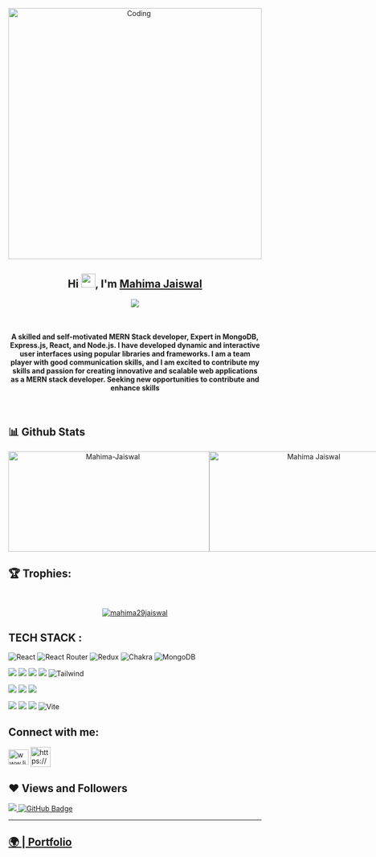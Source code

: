<p align="center"><img src="https://i.gifer.com/origin/d7/d72fdb011630fad8d1472c4af0292364.gif"  alt="Coding" width="100%"height="500"></p>
 
 <h2 align="center">Hi <img src="https://media.giphy.com/media/hvRJCLFzcasrR4ia7z/giphy.gif" width="28">, I'm <a href="https://github.com/VivekGhalout" target="_blank" rel="noopener noreferrer"> Mahima Jaiswal </a></h2>
<p align="center">
  <img src="https://readme-typing-svg.herokuapp.com/?lines=Full%20Stack%20MERN%20Developer;&center=true&width=500&height=50">
</p>

 <br/>
    <h4 align="center">
      A skilled and self-motivated MERN Stack developer, Expert in MongoDB, Express.js, React, and Node.js. I have developed dynamic and interactive user interfaces using popular libraries and frameworks. I am a team player with good communication skills, and I am excited to contribute my skills and passion for creating innovative and scalable web applications as a MERN stack developer. Seeking new opportunities to contribute and enhance skills
    </h4>
    <br />
   
## 📊 Github Stats
<div align="center" style="display: flex; flex-wrap: nowrap;">
    <img width="400px" height="200px" src="https://github-readme-stats.vercel.app/api?username=mahima29jaiswal&count_private=true&show_icons=true&theme=radical&hide_border=true" alt="Mahima-Jaiswal" />
    <img width="400px" height="200px" src="http://github-readme-streak-stats.herokuapp.com?user=mahima29jaiswal&theme=radical&hide_border=true&date_format=M%20j%5B%2C%20Y%5D" alt="Mahima Jaiswal" />
    <img width="400px" height="200px" align="center" src="https://github-readme-stats.vercel.app/api/top-langs/?username=mahima29jaiswal&theme=neon&border_radius=2.7" alt="Mahima_Jaiswal" />
</div>

## 🏆 Trophies:
<br/>
<p align="center"> <a href="https://github.com/ryo-ma/github-profile-trophy"><img src="https://github-profile-trophy.vercel.app/?username=mahima29jaiswal&theme=radical&hide_border=true" alt="mahima29jaiswal" /></a> </p>

## TECH STACK :

![React](https://img.shields.io/badge/react-%2320232a.svg?style=for-the-badge&logo=react&logoColor=%2361DAFB) ![React Router](https://img.shields.io/badge/React_Router-CA4245?style=for-the-badge&logo=react-router&logoColor=white) ![Redux](https://img.shields.io/badge/redux-%23593d88.svg?style=for-the-badge&logo=redux&logoColor=white) ![Chakra](https://img.shields.io/badge/chakra-%234ED1C5.svg?style=for-the-badge&logo=chakraui&logoColor=white) ![MongoDB](https://img.shields.io/badge/MongoDB-%234ea94b.svg?style=for-the-badge&logo=mongodb&logoColor=white)

<img src="https://img.shields.io/badge/HTML5-E34F26?style=for-the-badge&logo=html5&logoColor=white"/> <img src="https://img.shields.io/badge/CSS3-1572B6?style=for-the-badge&logo=css3&logoColor=white"/> <img src="https://img.shields.io/badge/JavaScript-323330?style=for-the-badge&logo=javascript&logoColor=F7DF1E"/> <img src="https://img.shields.io/badge/Bootstrap-563D7C?style=for-the-badge&logo=bootstrap&logoColor=white"/>  ![Tailwind](https://img.shields.io/badge/Tailwind_CSS-38B2AC?style=for-the-badge&logo=tailwind-css&logoColor=white)


<img src="https://img.shields.io/badge/Node.js-339933?style=for-the-badge&logo=nodedotjs&logoColor=white"/> <img src="https://img.shields.io/badge/Express.js-000000?style=for-the-badge&logo=express&logoColor=white"/> <img src="https://img.shields.io/badge/java-%23ED8B00.svg?style=for-the-badge&logo=java&logoColor=white"/>


<img src="https://img.shields.io/badge/npm-CB3837?style=for-the-badge&logo=npm&logoColor=white"/> <img src="https://img.shields.io/badge/GitHub-100000?style=for-the-badge&logo=github&logoColor=white"/>  <img src="https://img.shields.io/badge/GIT-E44C30?style=for-the-badge&logo=git&logoColor=white"/> ![Vite](https://img.shields.io/badge/vite-%23646CFF.svg?style=for-the-badge&logo=vite&logoColor=white)


## Connect with me:
<p align="left">  
<a href="www.linkedin.com/in/mahima-jaiswal-320266141" target="blank"><img align="center" src="https://raw.githubusercontent.com/rahuldkjain/github-profile-readme-generator/master/src/images/icons/Social/linked-in-alt.svg" alt="www.linkedin.com/in/mahima-jaiswal-320266141" height="30" width="40" /></a> 
  <a href="https://github.com/mahima29jaiswal" target="blank">
            <img align="center"
                src="https://img.icons8.com/3d-fluency/94/github.png"
                alt="https://github.com/mahima29jaiswal" width="40px"/>
        </a>
</p>

## ❤ Views and Followers

<a href="https://github.com/mahima29jaiswal/github-profile-views-counter">
    <img src="https://komarev.com/ghpvc/?username=mahima29jaiswal">
</a>

<a href="https://github.com/mahima29jaiswal?tab=followers">
 <img src="https://img.shields.io/github/followers/mahima29jaiswal?label=Followers&style=social" alt="GitHub Badge">
</a>

 <hr/>
<h2><a href="https://mahima29jaiswal.github.io">🌍 | Portfolio </a>





















